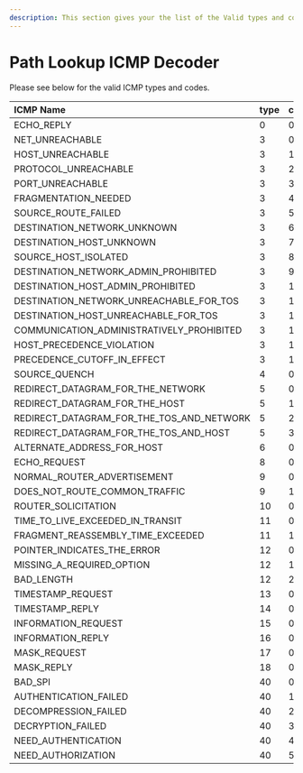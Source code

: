 ```yaml
---
description: This section gives your the list of the Valid types and codes for the Path Lookup ICMP Decoder.
---
```


# Path Lookup ICMP Decoder

Please see below for the valid ICMP types and codes.

| ICMP Name                                 | type | code |
| :---------------------------------------- | :--- | :--- |
| ECHO_REPLY                                | 0    | 0    |
| NET_UNREACHABLE                           | 3    | 0    |
| HOST_UNREACHABLE                          | 3    | 1    |
| PROTOCOL_UNREACHABLE                      | 3    | 2    |
| PORT_UNREACHABLE                          | 3    | 3    |
| FRAGMENTATION_NEEDED                      | 3    | 4    |
| SOURCE_ROUTE_FAILED                       | 3    | 5    |
| DESTINATION_NETWORK_UNKNOWN               | 3    | 6    |
| DESTINATION_HOST_UNKNOWN                  | 3    | 7    |
| SOURCE_HOST_ISOLATED                      | 3    | 8    |
| DESTINATION_NETWORK_ADMIN_PROHIBITED      | 3    | 9    |
| DESTINATION_HOST_ADMIN_PROHIBITED         | 3    | 10   |
| DESTINATION_NETWORK_UNREACHABLE_FOR_TOS   | 3    | 11   |
| DESTINATION_HOST_UNREACHABLE_FOR_TOS      | 3    | 12   |
| COMMUNICATION_ADMINISTRATIVELY_PROHIBITED | 3    | 13   |
| HOST_PRECEDENCE_VIOLATION                 | 3    | 14   |
| PRECEDENCE_CUTOFF_IN_EFFECT               | 3    | 15   |
| SOURCE_QUENCH                             | 4    | 0    |
| REDIRECT_DATAGRAM_FOR_THE_NETWORK         | 5    | 0    |
| REDIRECT_DATAGRAM_FOR_THE_HOST            | 5    | 1    |
| REDIRECT_DATAGRAM_FOR_THE_TOS_AND_NETWORK | 5    | 2    |
| REDIRECT_DATAGRAM_FOR_THE_TOS_AND_HOST    | 5    | 3    |
| ALTERNATE_ADDRESS_FOR_HOST                | 6    | 0    |
| ECHO_REQUEST                              | 8    | 0    |
| NORMAL_ROUTER_ADVERTISEMENT               | 9    | 0    |
| DOES_NOT_ROUTE_COMMON_TRAFFIC             | 9    | 16   |
| ROUTER_SOLICITATION                       | 10   | 0    |
| TIME_TO_LIVE_EXCEEDED_IN_TRANSIT          | 11   | 0    |
| FRAGMENT_REASSEMBLY_TIME_EXCEEDED         | 11   | 1    |
| POINTER_INDICATES_THE_ERROR               | 12   | 0    |
| MISSING_A_REQUIRED_OPTION                 | 12   | 1    |
| BAD_LENGTH                                | 12   | 2    |
| TIMESTAMP_REQUEST                         | 13   | 0    |
| TIMESTAMP_REPLY                           | 14   | 0    |
| INFORMATION_REQUEST                       | 15   | 0    |
| INFORMATION_REPLY                         | 16   | 0    |
| MASK_REQUEST                              | 17   | 0    |
| MASK_REPLY                                | 18   | 0    |
| BAD_SPI                                   | 40   | 0    |
| AUTHENTICATION_FAILED                     | 40   | 1    |
| DECOMPRESSION_FAILED                      | 40   | 2    |
| DECRYPTION_FAILED                         | 40   | 3    |
| NEED_AUTHENTICATION                       | 40   | 4    |
| NEED_AUTHORIZATION                        | 40   | 5    |
